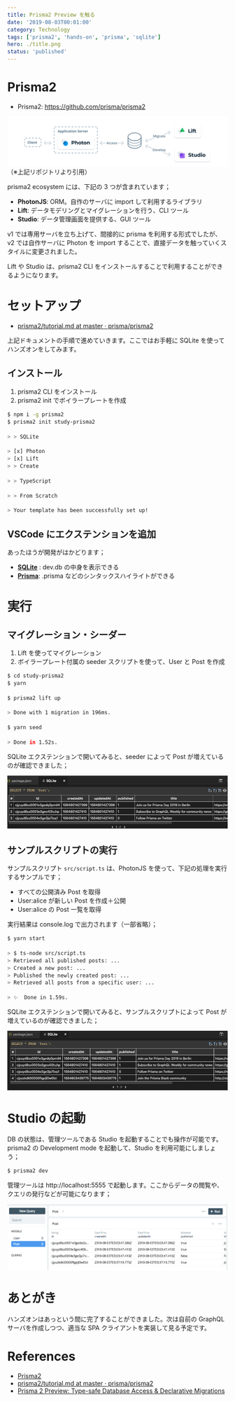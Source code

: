 ```yaml
---
title: Prisma2 Preview を触る
date: '2019-08-03T00:01:00'
category: Technology
tags: ['prisma2', 'hands-on', 'prisma', 'sqlite']
hero: ./title.png
status: 'published'
---
```


# Prisma2

- Prisma2: https://github.com/prisma/prisma2

![](prisma2.png)
（※上記リポジトリより引用）

prisma2 ecosystem には、下記の 3 つが含まれています；

- **PhotonJS**: ORM。自作のサーバに import して利用するライブラリ
- **Lift**: データモデリングとマイグレーションを行う、CLI ツール
- **Studio**: データ管理画面を提供する、GUI ツール

v1 では専用サーバを立ち上げて、間接的に prisma を利用する形式でしたが、v2 では自作サーバに Photon を import することで、直接データを触っていくスタイルに変更されました。

Lift や Studio は、prisma2 CLI をインストールすることで利用することができるようになります。

# セットアップ

- [prisma2/tutorial\.md at master · prisma/prisma2](https://github.com/prisma/prisma2/blob/master/docs/tutorial.md)

上記ドキュメントの手順で進めていきます。ここではお手軽に SQLite を使ってハンズオンをしてみます。

## インストール

1. prisma2 CLI をインストール
1. prisma2 init でボイラープレートを作成

```bash
$ npm i -g prisma2
$ prisma2 init study-prisma2

> > SQLite

> [x] Photon
> [x] Lift
> > Create

> > TypeScript

> > From Scratch

> Your template has been successfully set up!
```

## VSCode にエクステンションを追加

あったほうが開発がはかどります；

- **[SQLite](https://marketplace.visualstudio.com/items?itemName=alexcvzz.vscode-sqlite)** : dev.db の中身を表示できる
- **[Prisma](https://marketplace.visualstudio.com/items?itemName=Prisma.prisma)**: .prisma などのシンタックスハイライトができる

# 実行

## マイグレーション・シーダー

1. Lift を使ってマイグレーション
1. ボイラープレート付属の seeder スクリプトを使って、User と Post を作成

```bash
$ cd study-prisma2
$ yarn

$ prisma2 lift up

> Done with 1 migration in 196ms.

$ yarn seed

> Done in 1.52s.
```

SQLite エクステンションで開いてみると、seeder によって Post が増えているのが確認できました；

![](seeded.png)

## サンプルスクリプトの実行

サンプルスクリプト `src/script.ts` は、PhotonJS を使って、下記の処理を実行するサンプルです；

- すべての公開済み Post を取得
- User:alice が新しい Post を作成＋公開
- User:alice の Post 一覧を取得

実行結果は console.log で出力されます（一部省略）；

```bash
$ yarn start

> $ ts-node src/script.ts
> Retrieved all published posts: ...
> Created a new post: ...
> Published the newly created post: ...
> Retrieved all posts from a specific user: ...

> ✨  Done in 1.59s.
```

SQLite エクステンションで開いてみると、サンプルスクリプトによって Post が増えているのが確認できました；

![](started.png)

# Studio の起動

DB の状態は、管理ツールである Studio を起動することでも操作が可能です。prisma2 の Development mode を起動して、Studio を利用可能にしましょう；

```bash
$ prisma2 dev
```

管理ツールは http://localhost:5555 で起動します。ここからデータの閲覧や、クエリの発行などが可能になります；

![](studio.png)

# あとがき

ハンズオンはあっという間に完了することができました。次は自前の GraphQL サーバを作成しつつ、適当な SPA クライアントを実装して見る予定です。

# References

- [Prisma2](https://github.com/prisma/prisma2)
- [prisma2/tutorial\.md at master · prisma/prisma2](https://github.com/prisma/prisma2/blob/master/docs/tutorial.md)
- [Prisma 2 Preview: Type-safe Database Access & Declarative Migrations](https://www.prisma.io/blog/announcing-prisma-2-zq1s745db8i5#getting-started-with-prisma-2)
